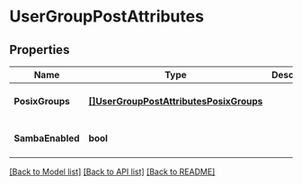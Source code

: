 # UserGroupPostAttributes

## Properties
Name | Type | Description | Notes
------------ | ------------- | ------------- | -------------
**PosixGroups** | [**[]UserGroupPostAttributesPosixGroups**](UserGroupPost_attributes_posixGroups.md) |  | [optional] [default to null]
**SambaEnabled** | **bool** |  | [optional] [default to null]

[[Back to Model list]](../README.md#documentation-for-models) [[Back to API list]](../README.md#documentation-for-api-endpoints) [[Back to README]](../README.md)


